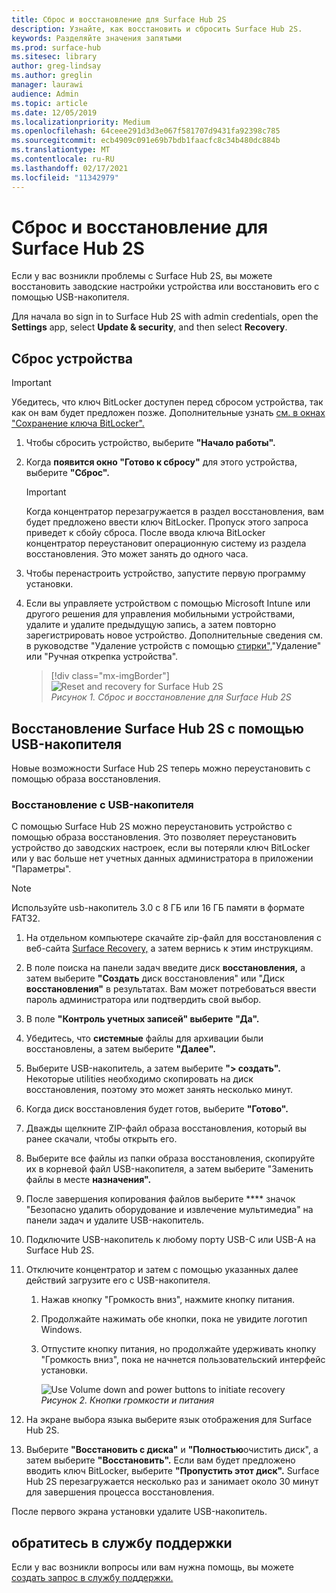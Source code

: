 ```yaml
---
title: Сброс и восстановление для Surface Hub 2S
description: Узнайте, как восстановить и сбросить Surface Hub 2S.
keywords: Разделяйте значения запятыми
ms.prod: surface-hub
ms.sitesec: library
author: greg-lindsay
ms.author: greglin
manager: laurawi
audience: Admin
ms.topic: article
ms.date: 12/05/2019
ms.localizationpriority: Medium
ms.openlocfilehash: 64ceee291d3d3e067f581707d9431fa92398c785
ms.sourcegitcommit: ecb4909c091e69b7bdb1faacfc8c34b480dc884b
ms.translationtype: MT
ms.contentlocale: ru-RU
ms.lasthandoff: 02/17/2021
ms.locfileid: "11342979"
---
```

# Сброс и восстановление для Surface Hub 2S

Если у вас возникли проблемы с Surface Hub 2S, вы можете восстановить заводские настройки устройства или восстановить его с помощью USB-накопителя.

Для начала во sign in to Surface Hub 2S with admin credentials, open the **Settings** app, select **Update & security**, and then select **Recovery**.

## Сброс устройства

   > [!IMPORTANT]
   > Убедитесь, что ключ BitLocker доступен перед сбросом устройства, так как он вам будет предложен позже. Дополнительные узнать [см. в окнах "Сохранение ключа BitLocker".](save-bitlocker-key-surface-hub.md)

1. Чтобы сбросить устройство, выберите **"Начало работы".**

2. Когда **появится окно "Готово к сбросу"** для этого устройства, выберите **"Сброс".** 
  
   > [!IMPORTANT]
   > Когда концентратор перезагружается в раздел восстановления, вам будет предложено ввести ключ BitLocker. Пропуск этого запроса приведет к сбойу сброса. После ввода ключа BitLocker концентратор переустановит операционную систему из раздела восстановления. Это может занять до одного часа.
  
3. Чтобы перенастроить устройство, запустите первую программу установки.

4. Если вы управляете устройством с помощью Microsoft Intune или другого решения для управления мобильными устройствами, удалите и удалите предыдущую запись, а затем повторно зарегистрировать новое устройство. Дополнительные сведения см. в руководстве "Удаление устройств с помощью [стирки",](https://docs.microsoft.com/intune/devices-wipe)"Удаление" или "Ручная открепка устройства".

   > [!div class="mx-imgBorder"]
   > ![*Reset and recovery for Surface Hub 2S*](images/sh2-reset.png)
   <br/>*Рисунок 1. Сброс и восстановление для Surface Hub 2S* 

## Восстановление Surface Hub 2S с помощью USB-накопителя

Новые возможности Surface Hub 2S теперь можно переустановить с помощью образа восстановления.

### Восстановление с USB-накопителя

С помощью Surface Hub 2S можно переустановить устройство с помощью образа восстановления. Это позволяет переустановить устройство до заводских настроек, если вы потеряли ключ BitLocker или у вас больше нет учетных данных администратора в приложении "Параметры".

>[!NOTE]
>Используйте usb-накопитель 3.0 с 8 ГБ или 16 ГБ памяти в формате FAT32.

1. На отдельном компьютере скачайте zip-файл для восстановления с веб-сайта [Surface Recovery,](https://support.microsoft.com/surfacerecoveryimage?devicetype=surfacehub2s) а затем вернись к этим инструкциям. 

1. В поле поиска на панели задач введите диск **восстановления,** а затем выберите **"Создать** диск восстановления" или "Диск **восстановления"** в результатах. Вам может потребоваться ввести пароль администратора или подтвердить свой выбор.

1. В поле **"Контроль учетных записей" выберите** **"Да".**

1. Убедитесь, что **системные** файлы для архивации были восстановлены, а затем выберите **"Далее".**

1. Выберите USB-накопитель, а затем выберите **"> создать".**  Некоторые utilities необходимо скопировать на диск восстановления, поэтому это может занять несколько минут.

1. Когда диск восстановления будет готов, выберите **"Готово".**

1. Дважды щелкните ZIP-файл образа восстановления, который вы ранее скачали, чтобы открыть его.

1. Выберите все файлы из папки образа восстановления, скопируйте их в корневой файл USB-накопителя, а затем выберите "Заменить файлы в месте **назначения".**

1. После завершения копирования файлов выберите **** значок "Безопасно удалить оборудование и извлечение мультимедиа" на панели задач и удалите USB-накопитель.

1. Подключите USB-накопитель к любому порту USB-C или USB-A на Surface Hub 2S.

1. Отключите концентратор и затем с помощью указанных далее действий загрузите его с USB-накопителя.

   1. Нажав кнопку "Громкость вниз", нажмите кнопку питания.
   1. Продолжайте нажимать обе кнопки, пока не увидите логотип Windows.
   1. Отпустите кнопку питания, но продолжайте удерживать кнопку "Громкость вниз", пока не начнется пользовательский интерфейс установки.

      ![*Use Volume down and power buttons to initiate recovery*](images/sh2-keypad.png)
      <br>*Рисунок 2. Кнопки громкости и питания*

1. На экране выбора языка выберите язык отображения для Surface Hub 2S.

1. Выберите **"Восстановить с диска"** и **"Полностью**очистить диск", а затем выберите **"Восстановить".** Если вам будет предложено вводить ключ BitLocker, выберите **"Пропустить этот диск".** Surface Hub 2S перезагружается несколько раз и занимает около 30 минут для завершения процесса восстановления.

После первого экрана установки удалите USB-накопитель.

## обратитесь в службу поддержки

Если у вас возникли вопросы или вам нужна помощь, вы можете [создать запрос в службу поддержки.](https://support.microsoft.com/supportforbusiness/productselection)
